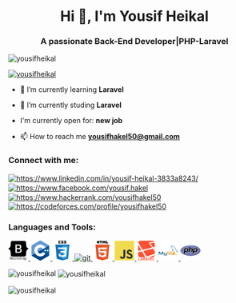 <h1 align="center">Hi 👋, I'm Yousif Heikal</h1>
<h3 align="center">A passionate Back-End Developer|PHP-Laravel</h3>

<p align="left"> <img src="https://komarev.com/ghpvc/?username=yousifheikal&label=Profile%20views&color=0e75b6&style=flat" alt="yousifheikal" /> </p>

<p align="left"> <a href="https://github.com/ryo-ma/github-profile-trophy"><img src="https://github-profile-trophy.vercel.app/?username=yousifheikal" alt="yousifheikal" /></a> </p>

- 🌱 I’m currently learning **Laravel**

- 🌱 I’m currently studing **Laravel**

- I'm currently open for: **new job**

- 📫 How to reach me **yousifhakel50@gmail.com**

<h3 align="left">Connect with me:</h3>
<p align="left">
  <a href="https://linkedin.com/in/https://www.linkedin.com/in/yousif-heikal-3833a8243/" target="blank"><img align="center" src="https://raw.githubusercontent.com/rahuldkjain/github-profile-readme-generator/master/src/images/icons/Social/linked-in-alt.svg" alt="https://www.linkedin.com/in/yousif-heikal-3833a8243/" height="30" width="40" /></a>
  <a href="https://fb.com/https://www.facebook.com/yousif.hakel" target="blank"><img align="center" src="https://raw.githubusercontent.com/rahuldkjain/github-profile-readme-generator/master/src/images/icons/Social/facebook.svg" alt="https://www.facebook.com/yousif.hakel" height="30" width="40" /></a>
  <a href="https://www.hackerrank.com/https://www.hackerrank.com/yousifhakel50" target="blank"><img align="center" src="https://raw.githubusercontent.com/rahuldkjain/github-profile-readme-generator/master/src/images/icons/Social/hackerrank.svg" alt="https://www.hackerrank.com/yousifhakel50" height="30" width="40" /></a>
  <a href="https://codeforces.com/profile/https://codeforces.com/profile/yousifhakel50" target="blank"><img align="center" src="https://raw.githubusercontent.com/rahuldkjain/github-profile-readme-generator/master/src/images/icons/Social/codeforces.svg" alt="https://codeforces.com/profile/yousifhakel50" height="30" width="40" /></a>
</p>

<h3 align="left">Languages and Tools:</h3>
<p align="left"> <a href="https://getbootstrap.com" target="_blank" rel="noreferrer"> <img src="https://raw.githubusercontent.com/devicons/devicon/master/icons/bootstrap/bootstrap-plain-wordmark.svg" alt="bootstrap" width="40" height="40"/> </a> <a href="https://www.w3schools.com/cpp/" target="_blank" rel="noreferrer"> <img src="https://raw.githubusercontent.com/devicons/devicon/master/icons/cplusplus/cplusplus-original.svg" alt="cplusplus" width="40" height="40"/> </a> <a href="https://www.w3schools.com/css/" target="_blank" rel="noreferrer"> <img src="https://raw.githubusercontent.com/devicons/devicon/master/icons/css3/css3-original-wordmark.svg" alt="css3" width="40" height="40"/> </a> <a href="https://git-scm.com/" target="_blank" rel="noreferrer"> <img src="https://www.vectorlogo.zone/logos/git-scm/git-scm-icon.svg" alt="git" width="40" height="40"/> </a> <a href="https://www.w3.org/html/" target="_blank" rel="noreferrer"> <img src="https://raw.githubusercontent.com/devicons/devicon/master/icons/html5/html5-original-wordmark.svg" alt="html5" width="40" height="40"/> </a> <a href="https://developer.mozilla.org/en-US/docs/Web/JavaScript" target="_blank" rel="noreferrer"> <img src="https://raw.githubusercontent.com/devicons/devicon/master/icons/javascript/javascript-original.svg" alt="javascript" width="40" height="40"/> </a> <a href="https://laravel.com/" target="_blank" rel="noreferrer"> <img src="https://raw.githubusercontent.com/devicons/devicon/master/icons/laravel/laravel-plain-wordmark.svg" alt="laravel" width="40" height="40"/> </a> <a href="https://www.mysql.com/" target="_blank" rel="noreferrer"> <img src="https://raw.githubusercontent.com/devicons/devicon/master/icons/mysql/mysql-original-wordmark.svg" alt="mysql" width="40" height="40"/> </a> <a href="https://www.php.net" target="_blank" rel="noreferrer"> <img src="https://raw.githubusercontent.com/devicons/devicon/master/icons/php/php-original.svg" alt="php" width="40" height="40"/> </a> </p>

<p><img align="left" src="https://github-readme-stats.vercel.app/api/top-langs?username=yousifheikal&show_icons=true&locale=en&layout=compact" alt="yousifheikal" /></p>

<p>&nbsp;<img align="center" src="https://github-readme-stats.vercel.app/api?username=yousifheikal&show_icons=true&locale=en" alt="yousifheikal" /></p>

<p><img align="center" src="https://github-readme-streak-stats.herokuapp.com/?user=yousifheikal&" alt="yousifheikal" /></p>


